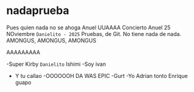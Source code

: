 # nadaprueba

Pues quien nada no se ahoga
Anuel UUAAAA Concierto Anuel 25 NOviembre
`Danielito - 2025`
Pruebas, de Git. No tiene nada de nada.
AMONGUS, AMONGUS, AMONGUS

AAAAAAAAA

-Super Kirby
`Danielito`
Ishimi
-Soy ivan
- Y tu callao
-OOOOOOH DA WAS EPIC
-Gurt
-Yo
Adrian tonto
Enrique guapo

